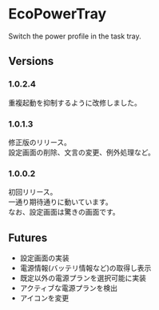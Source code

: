 # EcoPowerTray

Switch the power profile in the task tray.

## Versions

### 1.0.2.4

重複起動を抑制するように改修しました。

### 1.0.1.3

修正版のリリース。  
設定画面の削除、文言の変更、例外処理など。

### 1.0.0.2

初回リリース。  
一通り期待通りに動いています。  
なお、設定画面は驚きの画面です。

## Futures

* 設定画面の実装
* 電源情報(バッテリ情報など)の取得し表示
* 既定以外の電源プランを選択可能に実装
* アクティブな電源プランを検出
* アイコンを変更